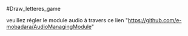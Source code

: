 #Draw_letteres_game

veuillez régler le module audio à travers ce lien "https://github.com/e-mobadara/AudioManagingModule"

